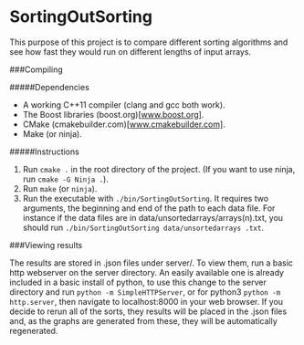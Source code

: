 SortingOutSorting
=================

This purpose of this project is to compare different sorting algorithms and see how fast they would run on different lengths of input arrays.

###Compiling

#####Dependencies

- A working C++11 compiler (clang and gcc both work).
- The Boost libraries (boost.org)[www.boost.org].
- CMake (cmakebuilder.com)[www.cmakebuilder.com].
- Make (or ninja).

#####Instructions

1. Run `cmake .` in the root directory of the project. (If you want to use ninja, run `cmake -G Ninja .`).
2. Run `make` (or `ninja`).
3. Run the executable with `./bin/SortingOutSorting`. It requires two arguments, the beginning and end of the path to each data file. For instance if the data files are in data/unsortedarrays/arrays(n).txt, you should run `./bin/SortingOutSorting data/unsortedarrays .txt`.

###Viewing results

The results are stored in .json files under server/. To view them, run a basic http webserver on the server directory. An easily available one is already included in a basic install of python, to use this change to the server directory and run `python -m SimpleHTTPServer`, or for python3 `python -m http.server`, then navigate to localhost:8000 in your web browser.
If you decide to rerun all of the sorts, they results will be placed in the .json files and, as the graphs are generated from these, they will be automatically regenerated.
